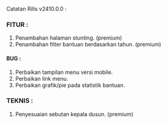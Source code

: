 Catatan Rilis v2410.0.0 :

### FITUR : 
1. Penambahan halaman stunting. (premium)
2. Penambahan filter bantuan berdasarkan tahun. (premium)

#### BUG : 
1. Perbaikan tampilan menu versi mobile.
2. Perbaikan link menu.
3. Perbaikan grafik/pie pada statistik bantuan.

### TEKNIS :
1. Penyesuaian sebutan kepala dusun. (premium)